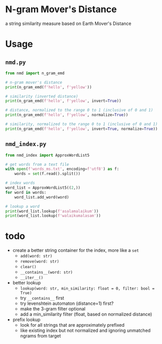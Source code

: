 #   N-gram Mover's Distance

a string similarity measure based on Earth Mover's Distance

#   Usage
##  `nmd.py`
```python
from nmd import n_gram_emd

# n-gram mover's distance
print(n_gram_emd(f'hello', f'yellow'))

# similarity (inverted distance)
print(n_gram_emd(f'hello', f'yellow', invert=True))

# distance, normalized to the range 0 to 1 (inclusive of 0 and 1)
print(n_gram_emd(f'hello', f'yellow', normalize=True))

# similarity, normalized to the range 0 to 1 (inclusive of 0 and 1)
print(n_gram_emd(f'hello', f'yellow', invert=True, normalize=True))
```

##  `nmd_index.py`
```python
from nmd_index import ApproxWordList5

# get words from a text file
with open(f'words_ms.txt', encoding=f'utf8') as f:
    words = set(f.read().split())

# index words
word_list = ApproxWordList5((2,))
for word in words:
    word_list.add_word(word)

# lookup a word
print(word_list.lookup(f'asalamalaikum'))
print(word_list.lookup(f'walaikumalasam'))
```

#   todo
*   create a better string container for the index, more like a `set`
    *   `add(word: str)`
    *   `remove(word: str)`
    *   `clear()`
    *   `__contains__(word: str)`
    *   `__iter__()`
*   better lookup
    *   `lookup(word: str, min_similarity: float = 0, filter: bool = True)`
    *   try `__contains__` first
    *   try levenshtein automaton (distance=1) first?
    *   make the 3-gram filter optional
    *   add a min_similarity filter (float, based on normalized distance)
*   prefix lookup
    *   look for all strings that are approximately prefixed
    *   like existing index but not normalized and ignoring unmatched ngrams from target
    
    
    